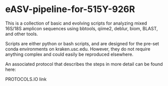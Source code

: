 # eASV-pipeline-for-515Y-926R
This is a collection of basic and evolving scripts for analyzing mixed 16S/18S amplicon sequences using bbtools, qiime2, deblur, biom, BLAST, and other tools.

Scripts are either python or bash scripts, and are designed for the pre-set conda environments on kraken.usc.edu. However, they do not require anything complex and could easily be reproduced elsewhere.

An associated protocol that describes the steps in more detail can be found here:

PROTOCOLS.IO link
